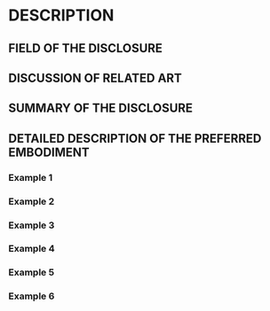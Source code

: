 # DESCRIPTION

## FIELD OF THE DISCLOSURE

## DISCUSSION OF RELATED ART

## SUMMARY OF THE DISCLOSURE

## DETAILED DESCRIPTION OF THE PREFERRED EMBODIMENT

### Example 1

### Example 2

### Example 3

### Example 4

### Example 5

### Example 6

